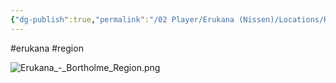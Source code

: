 ```yaml
---
{"dg-publish":true,"permalink":"/02 Player/Erukana (Nissen)/Locations/Region - Bortholme - Erukana/"}
---
```


#erukana #region 



![Erukana_-_Bortholme_Region.png](/img/user/10%20Attachments/Erukana_-_Bortholme_Region.png)